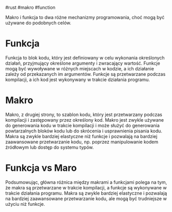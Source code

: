 #rust #makro #function 

Makro i funkcja to dwa różne mechanizmy programowania, choć mogą być używane do podobnych celów.

# Funkcja
Funkcja to blok kodu, który jest definiowany w celu wykonania określonych działań, przyjmujący określone argumenty i zwracający wartość. Funkcje mogą być wywoływane w różnych miejscach w kodzie, a ich działanie zależy od przekazanych im argumentów. Funkcje są przetwarzane podczas kompilacji, a ich kod jest wykonywany w trakcie działania programu.

# Makro
Makro, z drugiej strony, to szablon kodu, który jest przetwarzany podczas kompilacji i zastępowany przez określony kod. Makro jest zwykle używane do generowania kodu w trakcie kompilacji i może służyć do generowania powtarzalnych bloków kodu lub do skrócenia i usprawnienia pisania kodu. Makra są zwykle bardziej elastyczne niż funkcje i pozwalają na bardziej zaawansowane przetwarzanie kodu, np. poprzez manipulowanie kodem źródłowym lub dostęp do systemu typów.

# Funkcja vs Maro
Podsumowując, główna różnica między makrami a funkcjami polega na tym, że makra są przetwarzane w trakcie kompilacji, a funkcje są wykonywane w trakcie działania programu. Makra są zwykle bardziej elastyczne i pozwalają na bardziej zaawansowane przetwarzanie kodu, ale mogą być trudniejsze w użyciu niż funkcje.

